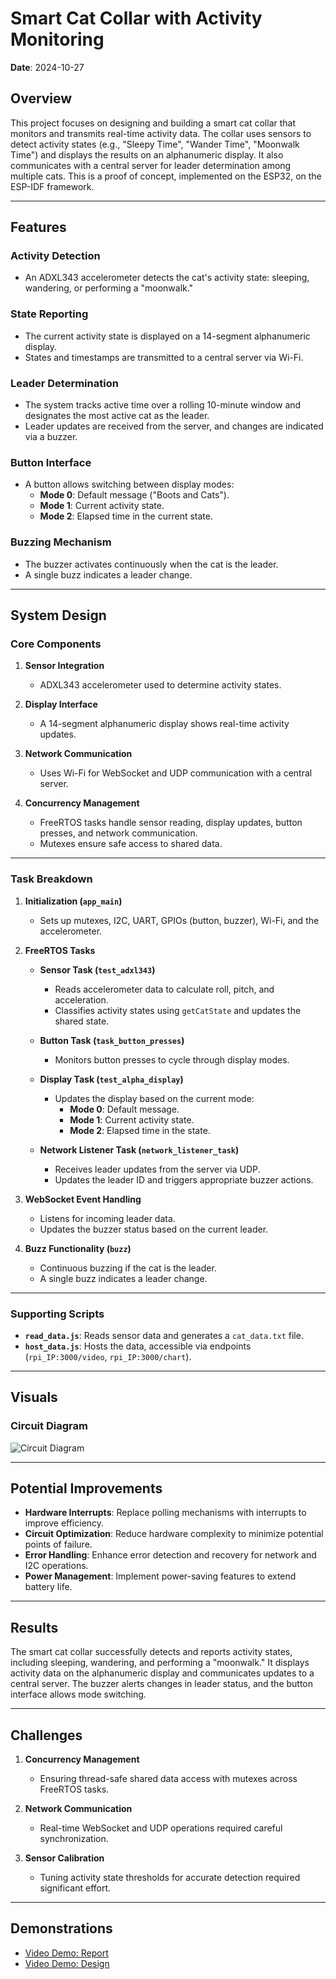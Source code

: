 # Smart Cat Collar with Activity Monitoring

**Date**: 2024-10-27  

## Overview

This project focuses on designing and building a smart cat collar that monitors and transmits real-time activity data. The collar uses sensors to detect activity states (e.g., "Sleepy Time", "Wander Time", "Moonwalk Time") and displays the results on an alphanumeric display. It also communicates with a central server for leader determination among multiple cats. This is a proof of concept, implemented on the ESP32, on the ESP-IDF framework.

---

## Features

### Activity Detection
- An ADXL343 accelerometer detects the cat's activity state: sleeping, wandering, or performing a "moonwalk."

### State Reporting
- The current activity state is displayed on a 14-segment alphanumeric display.  
- States and timestamps are transmitted to a central server via Wi-Fi.

### Leader Determination
- The system tracks active time over a rolling 10-minute window and designates the most active cat as the leader.  
- Leader updates are received from the server, and changes are indicated via a buzzer.

### Button Interface
- A button allows switching between display modes:  
  - **Mode 0**: Default message ("Boots and Cats").  
  - **Mode 1**: Current activity state.  
  - **Mode 2**: Elapsed time in the current state.

### Buzzing Mechanism
- The buzzer activates continuously when the cat is the leader.  
- A single buzz indicates a leader change.

---

## System Design

### Core Components
1. **Sensor Integration**  
   - ADXL343 accelerometer used to determine activity states.  

2. **Display Interface**  
   - A 14-segment alphanumeric display shows real-time activity updates.  

3. **Network Communication**  
   - Uses Wi-Fi for WebSocket and UDP communication with a central server.  

4. **Concurrency Management**  
   - FreeRTOS tasks handle sensor reading, display updates, button presses, and network communication.  
   - Mutexes ensure safe access to shared data.  

---

### Task Breakdown
1. **Initialization (`app_main`)**  
   - Sets up mutexes, I2C, UART, GPIOs (button, buzzer), Wi-Fi, and the accelerometer.  

2. **FreeRTOS Tasks**
   - **Sensor Task (`test_adxl343`)**  
     - Reads accelerometer data to calculate roll, pitch, and acceleration.  
     - Classifies activity states using `getCatState` and updates the shared state.  

   - **Button Task (`task_button_presses`)**  
     - Monitors button presses to cycle through display modes.  

   - **Display Task (`test_alpha_display`)**  
     - Updates the display based on the current mode:  
       - **Mode 0**: Default message.  
       - **Mode 1**: Current activity state.  
       - **Mode 2**: Elapsed time in the state.  

   - **Network Listener Task (`network_listener_task`)**  
     - Receives leader updates from the server via UDP.  
     - Updates the leader ID and triggers appropriate buzzer actions.

3. **WebSocket Event Handling**  
   - Listens for incoming leader data.  
   - Updates the buzzer status based on the current leader.  

4. **Buzz Functionality (`buzz`)**  
   - Continuous buzzing if the cat is the leader.  
   - A single buzz indicates a leader change.

---

### Supporting Scripts
- **`read_data.js`**: Reads sensor data and generates a `cat_data.txt` file.  
- **`host_data.js`**: Hosts the data, accessible via endpoints (`rpi_IP:3000/video`, `rpi_IP:3000/chart`).  

---

## Visuals

### Circuit Diagram
![Circuit Diagram](https://github.com/BU-EC444/Quest3-Team6-Bardwick-Hathout-Knutsen-Tran/blob/main/CatCollarDiagram.jpg)

---

## Potential Improvements
- **Hardware Interrupts**: Replace polling mechanisms with interrupts to improve efficiency.  
- **Circuit Optimization**: Reduce hardware complexity to minimize potential points of failure.  
- **Error Handling**: Enhance error detection and recovery for network and I2C operations.  
- **Power Management**: Implement power-saving features to extend battery life.  

---

## Results

The smart cat collar successfully detects and reports activity states, including sleeping, wandering, and performing a "moonwalk." It displays activity data on the alphanumeric display and communicates updates to a central server. The buzzer alerts changes in leader status, and the button interface allows mode switching.

---

## Challenges
1. **Concurrency Management**  
   - Ensuring thread-safe shared data access with mutexes across FreeRTOS tasks.  

2. **Network Communication**  
   - Real-time WebSocket and UDP operations required careful synchronization.  

3. **Sensor Calibration**  
   - Tuning activity state thresholds for accurate detection required significant effort.  

---

## Demonstrations

- [Video Demo: Report](https://drive.google.com/file/d/1tmxS8HGcO_dwnGMNcW7fP4neTti4bQX-/view?usp=sharing)  
- [Video Demo: Design](https://drive.google.com/file/d/1KdEOFxNXSFyghgzOxwIRIRRMS36AR_G7/view?usp=sharing)  
